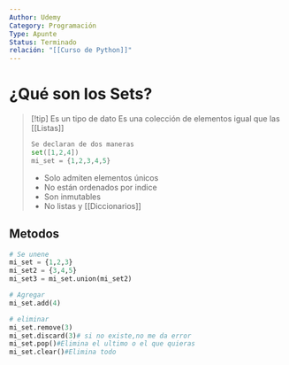 ```yaml
---
Author: Udemy
Category: Programación
Type: Apunte
Status: Terminado
relación: "[[Curso de Python]]"
---
```

# ¿Qué son los Sets?

>[!tip] Es un tipo de dato
>Es una colección de elementos igual que las [[Listas]]
>```python
>Se declaran de dos maneras
>set([1,2,4])
>mi_set = {1,2,3,4,5}
>```
>- Solo admiten elementos únicos
>- No están ordenados por indice
>- Son inmutables
>- No listas y [[Diccionarios]]

## Metodos

```python
# Se unene
mi_set = {1,2,3}
mi_set2 = {3,4,5}
mi_set3 = mi_set.union(mi_set2)

# Agregar
mi_set.add(4)

# eliminar
mi_set.remove(3)
mi_set.discard(3)# si no existe,no me da error
mi_set.pop()#Elimina el ultimo o el que quieras
mi_set.clear()#Elimina todo
```
